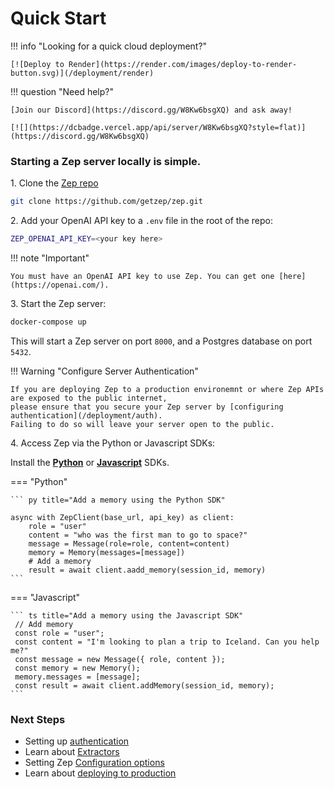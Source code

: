 # Quick Start

!!! info "Looking for a quick cloud deployment?"

    [![Deploy to Render](https://render.com/images/deploy-to-render-button.svg)](/deployment/render)

!!! question "Need help?"

    [Join our Discord](https://discord.gg/W8Kw6bsgXQ) and ask away!

    [![](https://dcbadge.vercel.app/api/server/W8Kw6bsgXQ?style=flat)](https://discord.gg/W8Kw6bsgXQ)

### Starting a Zep server locally is simple.

1\. Clone the [Zep repo](https://github.com/getzep/zep)

```bash
git clone https://github.com/getzep/zep.git
```

2\. Add your OpenAI API key to a `.env` file in the root of the repo:

```bash
ZEP_OPENAI_API_KEY=<your key here>
```

!!! note "Important"

    You must have an OpenAI API key to use Zep. You can get one [here](https://openai.com/).

3\. Start the Zep server:

```bash
docker-compose up
```

This will start a Zep server on port `8000`, and a Postgres database on port `5432`.

!!! Warning "Configure Server Authentication"

    If you are deploying Zep to a production environemnt or where Zep APIs are exposed to the public internet, 
    please ensure that you secure your Zep server by [configuring authentication](/deployment/auth).
    Failing to do so will leave your server open to the public.

4\. Access Zep via the Python or Javascript SDKs:

Install the **[Python](https://github.com/getzep/zep-python)** or **[Javascript](https://github.com/getzep/zep-js)** SDKs.

=== "Python"

    ``` py title="Add a memory using the Python SDK"

    async with ZepClient(base_url, api_key) as client:
        role = "user"
        content = "who was the first man to go to space?"
        message = Message(role=role, content=content)
        memory = Memory(messages=[message])
        # Add a memory
        result = await client.aadd_memory(session_id, memory)
    ```

=== "Javascript"

    ``` ts title="Add a memory using the Javascript SDK"
     // Add memory
     const role = "user";
     const content = "I'm looking to plan a trip to Iceland. Can you help me?"
     const message = new Message({ role, content });
     const memory = new Memory();
     memory.messages = [message];
     const result = await client.addMemory(session_id, memory);
    ```

### Next Steps

- Setting up [authentication](/deployment/auth)
- Learn about [Extractors](/extractors)
- Setting Zep [Configuration options](/deployment/config)
- Learn about [deploying to production](/deployment)
